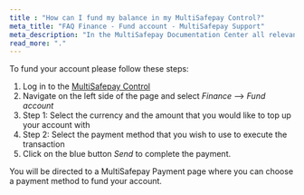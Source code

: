 ```yaml
---
title : "How can I fund my balance in my MultiSafepay Control?"
meta_title: "FAQ Finance - Fund account - MultiSafepay Support"
meta_description: "In the MultiSafepay Documentation Center all relevant information regarding our Plugins and API. As well as Support pages for Payment Method, Tools and General Questions. You can also find the contact details of our Support Team and Integration Team."
read_more: "."
---
```


To fund your account please follow these steps:

1. Log in to the [MultiSafepay Control](https://merchant.multisafepay.com)
2. Navigate on the left side of the page and select _Finance_ --> _Fund account_
3. Step 1: Select the currency and the amount that you would like to top up your account with
4. Step 2: Select the payment method that you wish to use to execute the transaction
5. Click on the blue button _Send_ to complete the payment.

You will be directed to a MultiSafepay Payment page where you can choose a payment method to fund your account.

